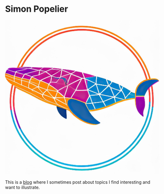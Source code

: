 # Simon Popelier

<p align="center">
  <img src="content/extra/header.png" />
</p>

This is a [blog](https://simonpop.github.io/) where I sometimes post about topics I find interesting and want to illustrate. 